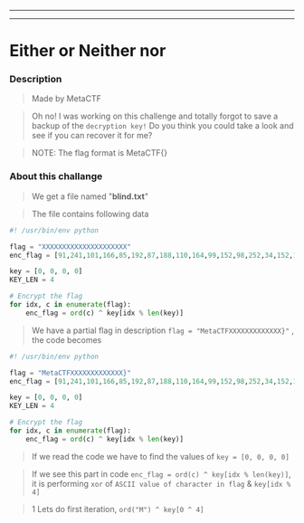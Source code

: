 ---------------------------
---------------------------

# Either or Neither nor

### Description
> Made by MetaCTF

> Oh no! I was working on this challenge and totally forgot to save a backup of the `decryption key!` Do you think you could take a look and see if you can recover it for me?

> NOTE: The flag format is MetaCTF{}

### About this challange

> We get a file named "**blind.txt**"

> The file contains following data

```python
#! /usr/bin/env python

flag = "XXXXXXXXXXXXXXXXXXXXX"
enc_flag = [91,241,101,166,85,192,87,188,110,164,99,152,98,252,34,152,117,164,99,162,107]

key = [0, 0, 0, 0]
KEY_LEN = 4

# Encrypt the flag
for idx, c in enumerate(flag):
    enc_flag = ord(c) ^ key[idx % len(key)]
```

> We have a partial flag in description `flag = "MetaCTFXXXXXXXXXXXXX}"` , the code becomes

```python
#! /usr/bin/env python

flag = "MetaCTFXXXXXXXXXXXXX}"
enc_flag = [91,241,101,166,85,192,87,188,110,164,99,152,98,252,34,152,117,164,99,162,107]

key = [0, 0, 0, 0]
KEY_LEN = 4

# Encrypt the flag
for idx, c in enumerate(flag):
    enc_flag = ord(c) ^ key[idx % len(key)]
```
> If we read the code we have to find the values of `key = [0, 0, 0, 0]`

> If we see this part in code `enc_flag = ord(c) ^ key[idx % len(key)]`, it is performing `xor` of `ASCII value of character in flag` & `key[idx % 4]`

> 1 Lets do first iteration, `ord("M") ^ key[0 ^ 4]` 



